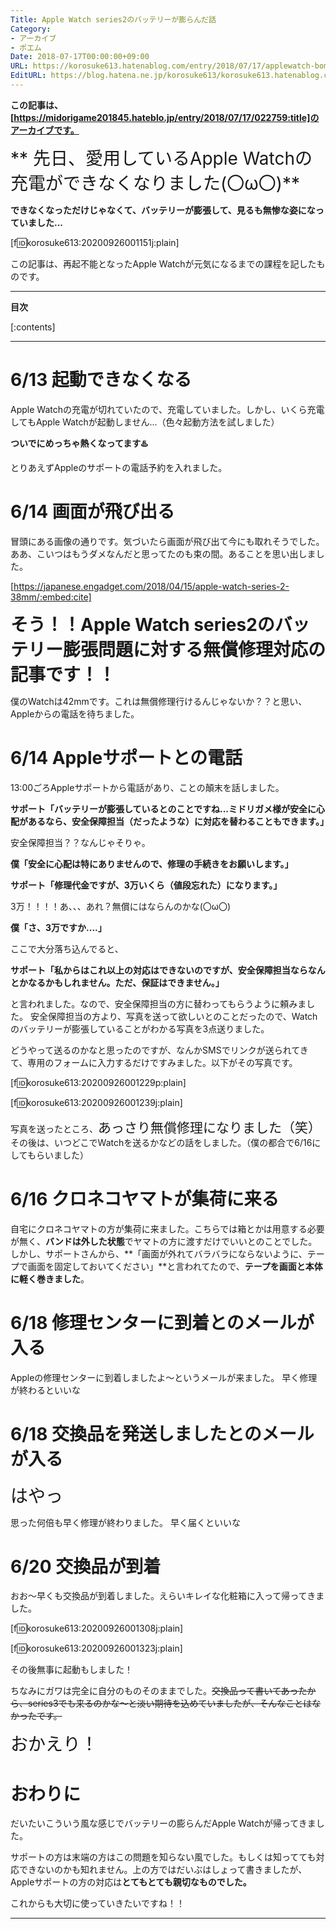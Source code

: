 ```yaml
---
Title: Apple Watch series2のバッテリーが膨らんだ話
Category:
- アーカイブ
- ポエム
Date: 2018-07-17T00:00:00+09:00
URL: https://korosuke613.hatenablog.com/entry/2018/07/17/applewatch-bomb
EditURL: https://blog.hatena.ne.jp/korosuke613/korosuke613.hatenablog.com/atom/entry/26006613632490809
---
```


<!-- ここに導入を書く -->
**この記事は、[https://midorigame201845.hateblo.jp/entry/2018/07/17/022759:title]のアーカイブです。**

<span style="font-size: 200%">** 先日、愛用しているApple Watchの充電ができなくなりました(〇ω〇)** </span>

**できなくなっただけじゃなくて、バッテリーが膨張して、見るも無惨な姿になっていました...**

[f:id:korosuke613:20200926001151j:plain]

この記事は、再起不能となったApple Watchが元気になるまでの課程を記したものです。

<!--  カスタムURLは`YYYY/MM/DD/name`の形式にする -->
<!-- 続きを読むのやつ -->
<!-- more -->

---

**目次**

[:contents]

---


# 6/13 起動できなくなる
Apple Watchの充電が切れていたので、充電していました。しかし、いくら充電してもApple Watchが起動しません...（色々起動方法を試しました）

**ついでにめっちゃ熱くなってます♨️**

とりあえずAppleのサポートの電話予約を入れました。

# 6/14 画面が飛び出る
冒頭にある画像の通りです。気づいたら画面が飛び出て今にも取れそうでした。ああ、こいつはもうダメなんだと思ってたのも束の間。あることを思い出しました。


[https://japanese.engadget.com/2018/04/15/apple-watch-series-2-38mm/:embed:cite]


<span style="font-size: 200%">**そう！！Apple Watch series2のバッテリー膨張問題に対する無償修理対応の記事です！！**
</span>

僕のWatchは42mmです。これは無償修理行けるんじゃないか？？と思い、Appleからの電話を待ちました。

# 6/14 Appleサポートとの電話
13:00ごろAppleサポートから電話があり、ことの顛末を話しました。

**サポート「バッテリーが膨張しているとのことですね...ミドリガメ様が安全に心配があるなら、安全保障担当（だったような）に対応を替わることもできます。」**

安全保障担当？？なんじゃそりゃ。

**僕「安全に心配は特にありませんので、修理の手続きをお願いします。」**

**サポート「修理代金ですが、3万いくら（値段忘れた）になります。」**

3万！！！！あ、、、あれ？無償にはならんのかな(〇ω〇)

**僕「さ、3万ですか....」**

ここで大分落ち込んでると、

**サポート「私からはこれ以上の対応はできないのですが、安全保障担当ならなんとかなるかもしれません。ただ、保証はできません。」**

と言われました。なので、安全保障担当の方に替わってもらうように頼みました。
安全保障担当の方より、写真を送って欲しいとのことだったので、Watchのバッテリーが膨張していることがわかる写真を3点送りました。

どうやって送るのかなと思ったのですが、なんかSMSでリンクが送られてきて、専用のフォームに入力するだけですみました。以下がその写真です。

[f:id:korosuke613:20200926001229p:plain]

[f:id:korosuke613:20200926001239j:plain]


写真を送ったところ、<span style="font-size: 150%">あっさり無償修理になりました（笑）</span>
その後は、いつどこでWatchを送るかなどの話をしました。（僕の都合で6/16にしてもらいました）

# 6/16 クロネコヤマトが集荷に来る
自宅にクロネコヤマトの方が集荷に来ました。こちらでは箱とかは用意する必要が無く、**バンドは外した状態**でヤマトの方に渡すだけでいいとのことでした。しかし、サポートさんから、**「画面が外れてバラバラにならないように、テープで画面を固定しておいてください」**と言われてたので、**テープを画面と本体に軽く巻きました**。

# 6/18 修理センターに到着とのメールが入る
Appleの修理センターに到着しましたよ〜というメールが来ました。
早く修理が終わるといいな

# 6/18 交換品を発送しましたとのメールが入る
<span style="font-size: 200%">はやっ</span>

思った何倍も早く修理が終わりました。
早く届くといいな

# 6/20 交換品が到着
おお〜早くも交換品が到着しました。えらいキレイな化粧箱に入って帰ってきました。

[f:id:korosuke613:20200926001308j:plain]

[f:id:korosuke613:20200926001323j:plain]

その後無事に起動もしました！

ちなみにガワは完全に自分のものそのままでした。~~交換品って書いてあったから、series3でも来るのかな〜と淡い期待を込めていましたが、そんなことはなかったです。~~

<span style="font-size: 200%">おかえり！
</span>

# おわりに
だいたいこういう風な感じでバッテリーの膨らんだApple Watchが帰ってきました。

サポートの方は末端の方はこの問題を知らない風でした。もしくは知ってても対応できないのかも知れません。上の方ではだいぶはしょって書きましたが、Appleサポートの方の対応は**とてもとても親切なものでした。**

これからも大切に使っていきたいですね！！

<!-- 記事終わり線 -->
---

<!-- ここに脚注が来る -->
